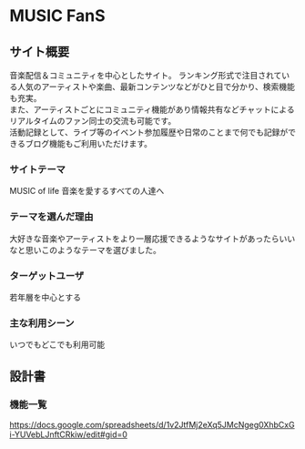 # MUSIC FanS

## サイト概要
音楽配信＆コミュニティを中心としたサイト。
ランキング形式で注目されている人気のアーティストや楽曲、最新コンテンツなどがひと目で分かり、検索機能も充実。<br>
また、アーティストごとにコミュニティ機能があり情報共有などチャットによるリアルタイムのファン同士の交流も可能です。<br>
活動記録として、ライブ等のイベント参加履歴や日常のことまで何でも記録ができるブログ機能もご利用いただけます。

### サイトテーマ
MUSIC of life 音楽を愛するすべての人達へ

### テーマを選んだ理由
大好きな音楽やアーティストをより一層応援できるようなサイトがあったらいいなと思いこのようなテーマを選びました。

### ターゲットユーザ
若年層を中心とする

### 主な利用シーン
いつでもどこでも利用可能

## 設計書

### 機能一覧
https://docs.google.com/spreadsheets/d/1v2JtfMj2eXq5JMcNgeg0XhbCxGi-YUVebLJnftCRkiw/edit#gid=0
